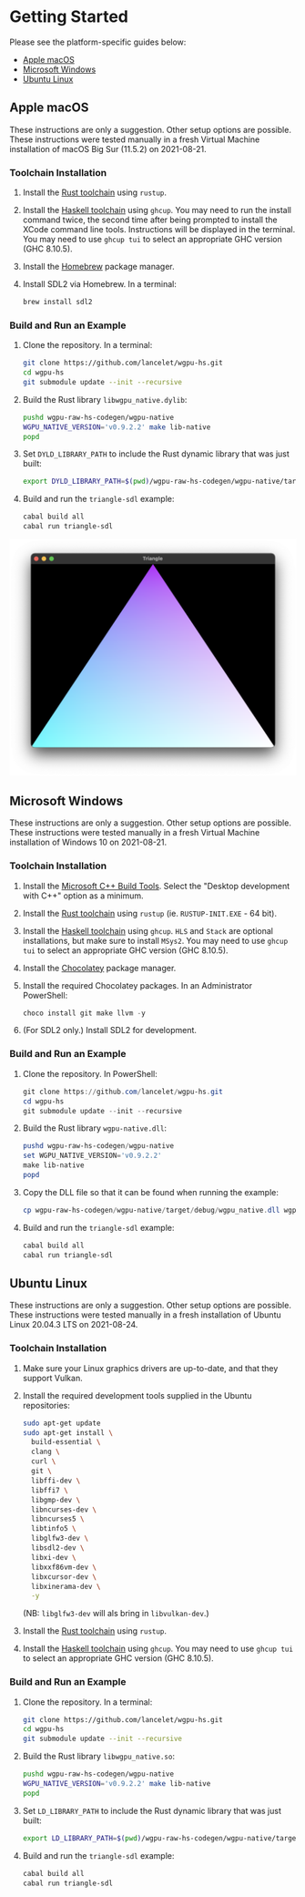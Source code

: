 # Getting Started

Please see the platform-specific guides below:
  - [Apple macOS](#apple-macos)
  - [Microsoft Windows](#microsoft-windows)
  - [Ubuntu Linux](#ubuntu-linux)

## Apple macOS

These instructions are only a suggestion. Other setup options are possible.
These instructions were tested manually in a fresh Virtual Machine installation
of macOS Big Sur (11.5.2) on 2021-08-21.

### Toolchain Installation

  1. Install the
     [Rust toolchain](https://www.rust-lang.org/tools/install) using `rustup`.
     
  1. Install the [Haskell toolchain](https://www.haskell.org/ghcup/) using
     `ghcup`. You may need to run the install command twice, the second time
     after being prompted to install the XCode command line tools. Instructions
     will be displayed in the terminal. You may need to use `ghcup tui` to
     select an appropriate GHC version (GHC 8.10.5).

  1. Install the [Homebrew](https://brew.sh/) package manager.

  1. Install SDL2 via Homebrew. In a terminal:

     ```sh
     brew install sdl2 
     ```
     
### Build and Run an Example

  1. Clone the repository. In a terminal:
  
     ```sh
     git clone https://github.com/lancelet/wgpu-hs.git
     cd wgpu-hs
     git submodule update --init --recursive
     ```
     
  1. Build the Rust library `libwgpu_native.dylib`:
  
     ```sh
     pushd wgpu-raw-hs-codegen/wgpu-native
     WGPU_NATIVE_VERSION='v0.9.2.2' make lib-native
     popd
     ```
     
  1. Set `DYLD_LIBRARY_PATH` to include the Rust dynamic library that was just
     built:
     
     ```sh
     export DYLD_LIBRARY_PATH=$(pwd)/wgpu-raw-hs-codegen/wgpu-native/target/debug/:$DYLD_LIBRARY_PATH
     ```
     
  1. Build and run the `triangle-sdl` example:
  
     ```sh
     cabal build all
     cabal run triangle-sdl
     ```

![triangle demo](triangle-demo.png)

## Microsoft Windows

These instructions are only a suggestion. Other setup options are possible.
These instructions were tested manually in a fresh Virtual Machine installation
of Windows 10 on 2021-08-21.

### Toolchain Installation

  1. Install the 
     [Microsoft C++ Build Tools](https://visualstudio.microsoft.com/visual-cpp-build-tools/).
     Select the "Desktop development with C++" option as a minimum.

  1. Install the [Rust toolchain](https://www.rust-lang.org/tools/install) using
     `rustup` (ie. `RUSTUP-INIT.EXE` - 64 bit).

  1. Install the [Haskell toolchain](https://www.haskell.org/ghcup/) using
     `ghcup`. `HLS` and `Stack` are optional installations, but make sure to
     install `MSys2`. You may need to use `ghcup tui` to select an appropriate
     GHC version (GHC 8.10.5).
     
  1. Install the [Chocolatey](https://chocolatey.org/) package manager.

  1. Install the required Chocolatey packages. In an Administrator PowerShell:
  
     ```powershell
     choco install git make llvm -y
     ```
  1. (For SDL2 only.) Install SDL2 for development.
 
### Build and Run an Example

  1. Clone the repository. In PowerShell:
  
     ```powershell
     git clone https://github.com/lancelet/wgpu-hs.git
     cd wgpu-hs
     git submodule update --init --recursive
     ```

  1. Build the Rust library `wgpu-native.dll`:
  
     ```powershell
     pushd wgpu-raw-hs-codegen/wgpu-native
     set WGPU_NATIVE_VERSION='v0.9.2.2'
     make lib-native
     popd
     ```

  1. Copy the DLL file so that it can be found when running the example:
  
     ```powershell
     cp wgpu-raw-hs-codegen/wgpu-native/target/debug/wgpu_native.dll wgpu_native.dll 
     ```
     
  1. Build and run the `triangle-sdl` example:
  
     ```powershell
     cabal build all
     cabal run triangle-sdl
     ```

## Ubuntu Linux

These instructions are only a suggestion. Other setup options are possible.
These instructions were tested manually in a fresh installation of Ubuntu Linux
20.04.3 LTS on 2021-08-24.

### Toolchain Installation

  1. Make sure your Linux graphics drivers are up-to-date, and that they
     support Vulkan.
     
  1. Install the required development tools supplied in the Ubuntu
     repositories:
     
     ```sh
     sudo apt-get update
     sudo apt-get install \
       build-essential \
       clang \
       curl \
       git \
       libffi-dev \
       libffi7 \
       libgmp-dev \
       libncurses-dev \
       libncurses5 \
       libtinfo5 \
       libglfw3-dev \
       libsdl2-dev \
       libxi-dev \
       libxxf86vm-dev \
       libxcursor-dev \
       libxinerama-dev \
       -y
     ```
     
     (NB: `libglfw3-dev` will als bring in `libvulkan-dev`.)
     
  1. Install the
     [Rust toolchain](https://www.rust-lang.org/tools/install) using `rustup`.

  1. Install the [Haskell toolchain](https://www.haskell.org/ghcup/) using
     `ghcup`. You may need to use `ghcup tui` to select an appropriate GHC
     version (GHC 8.10.5).

### Build and Run an Example

  1. Clone the repository. In a terminal:
  
     ```sh
     git clone https://github.com/lancelet/wgpu-hs.git
     cd wgpu-hs
     git submodule update --init --recursive
     ```
     
  1. Build the Rust library `libwgpu_native.so`:
  
     ```sh
     pushd wgpu-raw-hs-codegen/wgpu-native
     WGPU_NATIVE_VERSION='v0.9.2.2' make lib-native
     popd
     ```
     
  1. Set `LD_LIBRARY_PATH` to include the Rust dynamic library that was just
     built:
     
     ```sh
     export LD_LIBRARY_PATH=$(pwd)/wgpu-raw-hs-codegen/wgpu-native/target/debug/:$LD_LIBRARY_PATH
     ```
     
  1. Build and run the `triangle-sdl` example:
  
     ```sh
     cabal build all
     cabal run triangle-sdl
     ```
